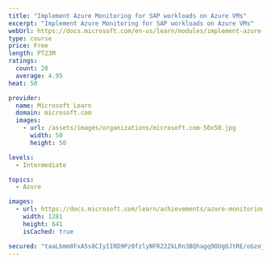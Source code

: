 ```yaml
---
title: "Implement Azure Monitoring for SAP workloads on Azure VMs"
excerpt: "Implement Azure Monitoring for SAP workloads on Azure VMs"
webUrl: https://docs.microsoft.com/en-us/learn/modules/implement-azure-monitoring-sap-workloads-azure-virtual-machines/
type: course
price: Free
length: PT23M
ratings:
  count: 20
  average: 4.95
heat: 50

provider:
  name: Microsoft Learn
  domain: microsoft.com
  images:
    - url: /assets/images/organizations/microsoft.com-50x50.jpg
      width: 50
      height: 50

levels:
  - Intermediate

topics:
  - Azure

images:
  - url: https://docs.microsoft.com/learn/achievements/azure-monitoring-sap-workloads-social.png
    width: 1281
    height: 641
    isCached: true

secured: "taaLbmm8FxA5s8CIyIIRD9Pz0fzlyNFR22ZkLRn3BQhagq9OUgOJtRE/oGzojqvX7FDDcRnDloq20SASzF8oQM4qttKChQlbaL8haXG0RQ7Rodd0qQkhVi3hCbP9WtwADb3t92ZY+uj7XmTcC636tL3+Df6A0z45oYlI7soicSQBSHsbgbbdTlKKpomXl1tjxRWGNAiJThFpaS5hEDMFlj4P3HUC7AloxhPWA851u+jlHCrJj0fcZawkJKiH2RU8cXwQpkkKDpxvJPByyThHCKpcR5Zhc8/zYo0zVImT4qpU7k7HZjb/E1i32TxZeJcULR6zTwQpdwzfTQzf7HHpaAKSNji4dd1KHPXc1PAmv8likVhqV4IwzcqiqkkGPWeowVlXBL8790KO6z+r9JcclUDEJX+P0WE9xcCD+ISixI4=;T1qWqqNR8jtmnsbjys8PBw=="
---
```



